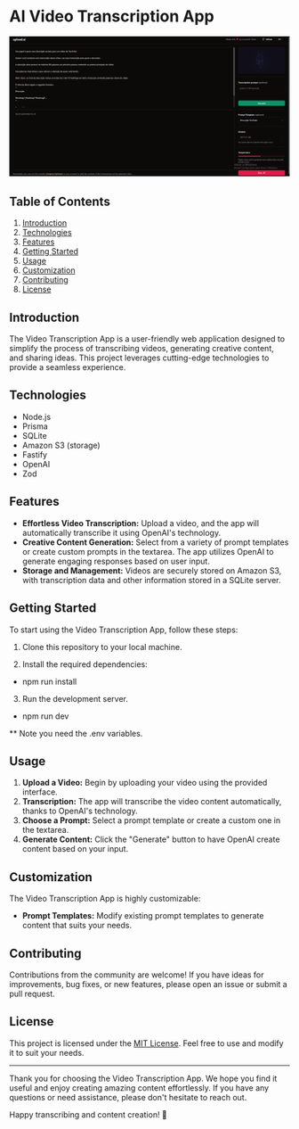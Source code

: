 # AI Video Transcription App

![SCREENSHOT](./public/screenshot.png)

## Table of Contents

1. [Introduction](#introduction)
2. [Technologies](#technologies)
3. [Features](#features)
4. [Getting Started](#getting-started)
5. [Usage](#usage)
6. [Customization](#customization)
7. [Contributing](#contributing)
8. [License](#license)

## Introduction

The Video Transcription App is a user-friendly web application designed to simplify the process of transcribing videos, generating creative content, and sharing ideas. This project leverages cutting-edge technologies to provide a seamless experience.

## Technologies

- Node.js
- Prisma
- SQLite
- Amazon S3 (storage)
- Fastify
- OpenAI
- Zod

## Features

- **Effortless Video Transcription:** Upload a video, and the app will automatically transcribe it using OpenAI's technology.
- **Creative Content Generation:** Select from a variety of prompt templates or create custom prompts in the textarea. The app utilizes OpenAI to generate engaging responses based on user input.
- **Storage and Management:** Videos are securely stored on Amazon S3, with transcription data and other information stored in a SQLite server.

## Getting Started

To start using the Video Transcription App, follow these steps:

1. Clone this repository to your local machine.

2. Install the required dependencies:

- npm run install

3. Run the development server.

- npm run dev

\*\* Note you need the .env variables.

## Usage

1. **Upload a Video:** Begin by uploading your video using the provided interface.
2. **Transcription:** The app will transcribe the video content automatically, thanks to OpenAI's technology.
3. **Choose a Prompt:** Select a prompt template or create a custom one in the textarea.
4. **Generate Content:** Click the "Generate" button to have OpenAI create content based on your input.

## Customization

The Video Transcription App is highly customizable:

- **Prompt Templates:** Modify existing prompt templates to generate content that suits your needs.


## Contributing

Contributions from the community are welcome! If you have ideas for improvements, bug fixes, or new features, please open an issue or submit a pull request.

## License

This project is licensed under the [MIT License](LICENSE). Feel free to use and modify it to suit your needs.

---

Thank you for choosing the Video Transcription App. We hope you find it useful and enjoy creating amazing content effortlessly. If you have any questions or need assistance, please don't hesitate to reach out.

Happy transcribing and content creation! 🚀
